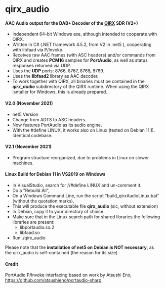 # qirx_audio
#### AAC Audio output for the DAB+ Decoder of the [QIRX](https://softsyst.com/qirx) SDR (V2+)  
- Independent 64-bit Windows exe, although intended to cooperate with QIRX.
- Written in C# (.NET framework 4.5.2, from V2 in .net5 ), cooperating with libfaad via P/Invoke.
- Receives raw AAC frames (with ASC headers) and/or commands from QIRX and creates **PCM16** samples for **PortAudio**, as well as status responses returned via UDP.  
- Uses the **UDP** ports: 8766, 8767, 8768, 8769.
- Uses the **libfaad2** library as AAC decoder.  
- To work together with QIRX, all binaries must be contained in the **_qirx_audio_** subdirectory of the QIRX runtime. When using the QIRX isntaller for Windows, this is already prepared.
#### V2.0 (November 2021) 
- net5 Version
- Change from ADTS to ASC headers.
- Now features PortAudio as its audio engine.
- With the #define LINUX, it works also on Linux (tested on Debian 11.1). Identical codebase.
#### V2.1 (November 2021) 
- Program structure reorganized, due to problems in Linux on slower machines.
#### Linux Build for Debian 11 in VS2019 on Windows
- In VisualStudio, search for //#define LINUX and un-comment it.
- Do a "Rebuild All",
- On a Windows Command Line, run the script "build_qirxAudioLinux.bat" (without the quotation marks),
- This will produce the executable file **qirx_audio** (sic, without extension)
- In Debian, copy it to your directory of choice.
- Make sure that in the Linux search path for shared libraries the following libraries are present:
  - libportaudio.so.2
  - libfaad.so
- Run ./qirx_audio

Please note that the **installation of net5 on Debian is NOT necessary**, as the qirx_audio is self-contained (the reason for its size).
#### Credit 
PortAudio P/Invoke interfacing based on work by Atsushi Eno, https://github.com/atsushieno/portaudio-sharp
